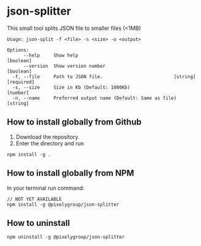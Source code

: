 # json-splitter
This small tool splits JSON file to smaller files (&lt;1MB)

```
Usage: json-split -f <file> -s <size> -o <output>

Options:
      --help     Show help                                             [boolean]
      --version  Show version number                                   [boolean]
  -f, --file     Path to JSON file.                          [string] [required]
  -s, --size     Size in Kb (Default: 1000Kb)                           [number]
  -n, --name     Preferred output name (Default: Same as file)          [string]
```


## How to install globally from Github
1. Download the repository.
2. Enter the directory and run

```
npm install -g .
```

## How to install globally from NPM
In your terminal run command:

```
// NOT YET AVAILABLE
npm install -g @pixelygroup/json-splitter
```

## How to uninstall
```
npm uninstall -g @pixelygroup/json-splitter
```